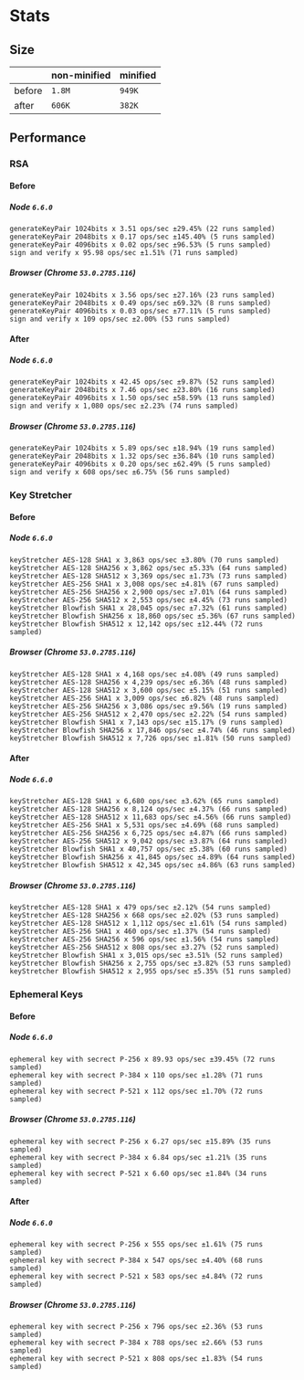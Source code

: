 # Stats

## Size

|       | non-minified | minified |
|-------|--------------|----------|
|before | `1.8M`       | `949K`   |
|after  | `606K`       | `382K`   |

## Performance

### RSA

#### Before

##### Node `6.6.0`

```
generateKeyPair 1024bits x 3.51 ops/sec ±29.45% (22 runs sampled)
generateKeyPair 2048bits x 0.17 ops/sec ±145.40% (5 runs sampled)
generateKeyPair 4096bits x 0.02 ops/sec ±96.53% (5 runs sampled)
sign and verify x 95.98 ops/sec ±1.51% (71 runs sampled)
```

##### Browser (Chrome `53.0.2785.116`)

```
generateKeyPair 1024bits x 3.56 ops/sec ±27.16% (23 runs sampled)
generateKeyPair 2048bits x 0.49 ops/sec ±69.32% (8 runs sampled)
generateKeyPair 4096bits x 0.03 ops/sec ±77.11% (5 runs sampled)
sign and verify x 109 ops/sec ±2.00% (53 runs sampled)
```

#### After

##### Node `6.6.0`

```
generateKeyPair 1024bits x 42.45 ops/sec ±9.87% (52 runs sampled)
generateKeyPair 2048bits x 7.46 ops/sec ±23.80% (16 runs sampled)
generateKeyPair 4096bits x 1.50 ops/sec ±58.59% (13 runs sampled)
sign and verify x 1,080 ops/sec ±2.23% (74 runs sampled)
```

##### Browser (Chrome `53.0.2785.116`)

```
generateKeyPair 1024bits x 5.89 ops/sec ±18.94% (19 runs sampled)
generateKeyPair 2048bits x 1.32 ops/sec ±36.84% (10 runs sampled)
generateKeyPair 4096bits x 0.20 ops/sec ±62.49% (5 runs sampled)
sign and verify x 608 ops/sec ±6.75% (56 runs sampled)
```

### Key Stretcher


#### Before

##### Node `6.6.0`

```
keyStretcher AES-128 SHA1 x 3,863 ops/sec ±3.80% (70 runs sampled)
keyStretcher AES-128 SHA256 x 3,862 ops/sec ±5.33% (64 runs sampled)
keyStretcher AES-128 SHA512 x 3,369 ops/sec ±1.73% (73 runs sampled)
keyStretcher AES-256 SHA1 x 3,008 ops/sec ±4.81% (67 runs sampled)
keyStretcher AES-256 SHA256 x 2,900 ops/sec ±7.01% (64 runs sampled)
keyStretcher AES-256 SHA512 x 2,553 ops/sec ±4.45% (73 runs sampled)
keyStretcher Blowfish SHA1 x 28,045 ops/sec ±7.32% (61 runs sampled)
keyStretcher Blowfish SHA256 x 18,860 ops/sec ±5.36% (67 runs sampled)
keyStretcher Blowfish SHA512 x 12,142 ops/sec ±12.44% (72 runs sampled)
```

##### Browser (Chrome `53.0.2785.116`)

```
keyStretcher AES-128 SHA1 x 4,168 ops/sec ±4.08% (49 runs sampled)
keyStretcher AES-128 SHA256 x 4,239 ops/sec ±6.36% (48 runs sampled)
keyStretcher AES-128 SHA512 x 3,600 ops/sec ±5.15% (51 runs sampled)
keyStretcher AES-256 SHA1 x 3,009 ops/sec ±6.82% (48 runs sampled)
keyStretcher AES-256 SHA256 x 3,086 ops/sec ±9.56% (19 runs sampled)
keyStretcher AES-256 SHA512 x 2,470 ops/sec ±2.22% (54 runs sampled)
keyStretcher Blowfish SHA1 x 7,143 ops/sec ±15.17% (9 runs sampled)
keyStretcher Blowfish SHA256 x 17,846 ops/sec ±4.74% (46 runs sampled)
keyStretcher Blowfish SHA512 x 7,726 ops/sec ±1.81% (50 runs sampled)
```

#### After

##### Node `6.6.0`

```
keyStretcher AES-128 SHA1 x 6,680 ops/sec ±3.62% (65 runs sampled)
keyStretcher AES-128 SHA256 x 8,124 ops/sec ±4.37% (66 runs sampled)
keyStretcher AES-128 SHA512 x 11,683 ops/sec ±4.56% (66 runs sampled)
keyStretcher AES-256 SHA1 x 5,531 ops/sec ±4.69% (68 runs sampled)
keyStretcher AES-256 SHA256 x 6,725 ops/sec ±4.87% (66 runs sampled)
keyStretcher AES-256 SHA512 x 9,042 ops/sec ±3.87% (64 runs sampled)
keyStretcher Blowfish SHA1 x 40,757 ops/sec ±5.38% (60 runs sampled)
keyStretcher Blowfish SHA256 x 41,845 ops/sec ±4.89% (64 runs sampled)
keyStretcher Blowfish SHA512 x 42,345 ops/sec ±4.86% (63 runs sampled)
```

##### Browser (Chrome `53.0.2785.116`)

```
keyStretcher AES-128 SHA1 x 479 ops/sec ±2.12% (54 runs sampled)
keyStretcher AES-128 SHA256 x 668 ops/sec ±2.02% (53 runs sampled)
keyStretcher AES-128 SHA512 x 1,112 ops/sec ±1.61% (54 runs sampled)
keyStretcher AES-256 SHA1 x 460 ops/sec ±1.37% (54 runs sampled)
keyStretcher AES-256 SHA256 x 596 ops/sec ±1.56% (54 runs sampled)
keyStretcher AES-256 SHA512 x 808 ops/sec ±3.27% (52 runs sampled)
keyStretcher Blowfish SHA1 x 3,015 ops/sec ±3.51% (52 runs sampled)
keyStretcher Blowfish SHA256 x 2,755 ops/sec ±3.82% (53 runs sampled)
keyStretcher Blowfish SHA512 x 2,955 ops/sec ±5.35% (51 runs sampled)
```

### Ephemeral Keys

#### Before

##### Node `6.6.0`

```
ephemeral key with secrect P-256 x 89.93 ops/sec ±39.45% (72 runs sampled)
ephemeral key with secrect P-384 x 110 ops/sec ±1.28% (71 runs sampled)
ephemeral key with secrect P-521 x 112 ops/sec ±1.70% (72 runs sampled)
```

##### Browser (Chrome `53.0.2785.116`)

```
ephemeral key with secrect P-256 x 6.27 ops/sec ±15.89% (35 runs sampled)
ephemeral key with secrect P-384 x 6.84 ops/sec ±1.21% (35 runs sampled)
ephemeral key with secrect P-521 x 6.60 ops/sec ±1.84% (34 runs sampled)
```

#### After

##### Node `6.6.0`

```
ephemeral key with secrect P-256 x 555 ops/sec ±1.61% (75 runs sampled)
ephemeral key with secrect P-384 x 547 ops/sec ±4.40% (68 runs sampled)
ephemeral key with secrect P-521 x 583 ops/sec ±4.84% (72 runs sampled)
```

##### Browser (Chrome `53.0.2785.116`)

```
ephemeral key with secrect P-256 x 796 ops/sec ±2.36% (53 runs sampled)
ephemeral key with secrect P-384 x 788 ops/sec ±2.66% (53 runs sampled)
ephemeral key with secrect P-521 x 808 ops/sec ±1.83% (54 runs sampled)
```
